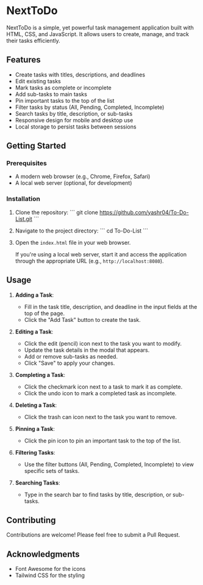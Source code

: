 # NextToDo

NextToDo is a simple, yet powerful task management application built with HTML, CSS, and JavaScript. It allows users to create, manage, and track their tasks efficiently.

## Features

- Create tasks with titles, descriptions, and deadlines
- Edit existing tasks
- Mark tasks as complete or incomplete
- Add sub-tasks to main tasks
- Pin important tasks to the top of the list
- Filter tasks by status (All, Pending, Completed, Incomplete)
- Search tasks by title, description, or sub-tasks
- Responsive design for mobile and desktop use
- Local storage to persist tasks between sessions

## Getting Started

### Prerequisites

- A modern web browser (e.g., Chrome, Firefox, Safari)
- A local web server (optional, for development)

### Installation

1. Clone the repository:
   \`\`\`
   git clone https://github.com/yashr04/To-Do-List.git
   \`\`\`

2. Navigate to the project directory:
   \`\`\`
   cd To-Do-List
   \`\`\`

3. Open the `index.html` file in your web browser.

   If you're using a local web server, start it and access the application through the appropriate URL (e.g., `http://localhost:8080`).

## Usage

1. **Adding a Task**: 
   - Fill in the task title, description, and deadline in the input fields at the top of the page.
   - Click the "Add Task" button to create the task.

2. **Editing a Task**:
   - Click the edit (pencil) icon next to the task you want to modify.
   - Update the task details in the modal that appears.
   - Add or remove sub-tasks as needed.
   - Click "Save" to apply your changes.

3. **Completing a Task**:
   - Click the checkmark icon next to a task to mark it as complete.
   - Click the undo icon to mark a completed task as incomplete.

4. **Deleting a Task**:
   - Click the trash can icon next to the task you want to remove.

5. **Pinning a Task**:
   - Click the pin icon to pin an important task to the top of the list.

6. **Filtering Tasks**:
   - Use the filter buttons (All, Pending, Completed, Incomplete) to view specific sets of tasks.

7. **Searching Tasks**:
   - Type in the search bar to find tasks by title, description, or sub-tasks.

## Contributing

Contributions are welcome! Please feel free to submit a Pull Request.

## Acknowledgments

- Font Awesome for the icons
- Tailwind CSS for the styling

